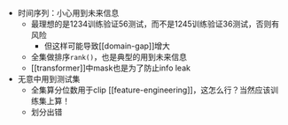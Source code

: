 - 时间序列：小心用到未来信息
  - 最理想的是1234训练验证56测试，而不是1245训练验证36测试，否则有风险
    - 但这样可能导致[[domain-gap]]增大
  - 全集做排序`rank()`，也是典型的用到未来信息
  - [[transformer]]中mask也是为了防止info leak
- 无意中用到测试集
  - 全集算分位数用于clip [[feature-engineering]]，这怎么行？当然应该训练集上算！
  - 划分出错